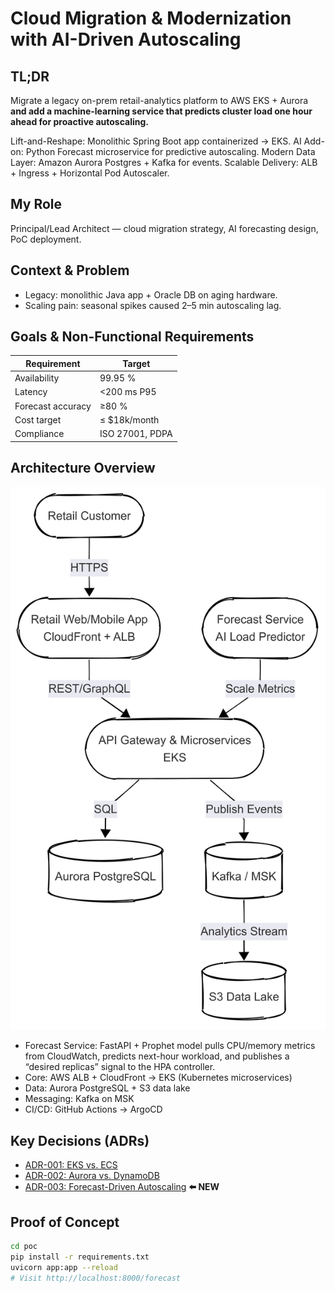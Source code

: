 # Cloud Migration & Modernization with AI-Driven Autoscaling

## TL;DR
Migrate a legacy on-prem retail-analytics platform to AWS EKS + Aurora **and add a
machine-learning service that predicts cluster load one hour ahead for proactive autoscaling.**


Lift-and-Reshape: Monolithic Spring Boot app containerized → EKS.
AI Add-on: Python Forecast microservice for predictive autoscaling.
Modern Data Layer: Amazon Aurora Postgres + Kafka for events.
Scalable Delivery: ALB + Ingress + Horizontal Pod Autoscaler.

## My Role
Principal/Lead Architect — cloud migration strategy, AI forecasting design, PoC deployment.

## Context & Problem
- Legacy: monolithic Java app + Oracle DB on aging hardware.
- Scaling pain: seasonal spikes caused 2–5 min autoscaling lag.

## Goals & Non-Functional Requirements
| Requirement         | Target         |
|---------------------|---------------|
| Availability        | 99.95 %       |
| Latency            | <200 ms P95   |
| Forecast accuracy   | ≥80 %         |
| Cost target         | ≤ $18k/month |
| Compliance          | ISO 27001, PDPA |

## Architecture Overview
![context-diagram](diagrams/context.png)

- Forecast Service: FastAPI + Prophet model pulls CPU/memory metrics from CloudWatch,
  predicts next-hour workload, and publishes a “desired replicas” signal to the HPA controller.
- Core: AWS ALB + CloudFront → EKS (Kubernetes microservices)
- Data: Aurora PostgreSQL + S3 data lake
- Messaging: Kafka on MSK
- CI/CD: GitHub Actions → ArgoCD

## Key Decisions (ADRs)
- [ADR-001: EKS vs. ECS](docs/adr/001-eks-vs-ecs.md)
- [ADR-002: Aurora vs. DynamoDB](docs/adr/002-aurora-vs-dynamodb.md)
- [ADR-003: Forecast-Driven Autoscaling](docs/adr/003-forecast-autoscaling.md) **⬅️ NEW**

## Proof of Concept
```bash
cd poc
pip install -r requirements.txt
uvicorn app:app --reload
# Visit http://localhost:8000/forecast
